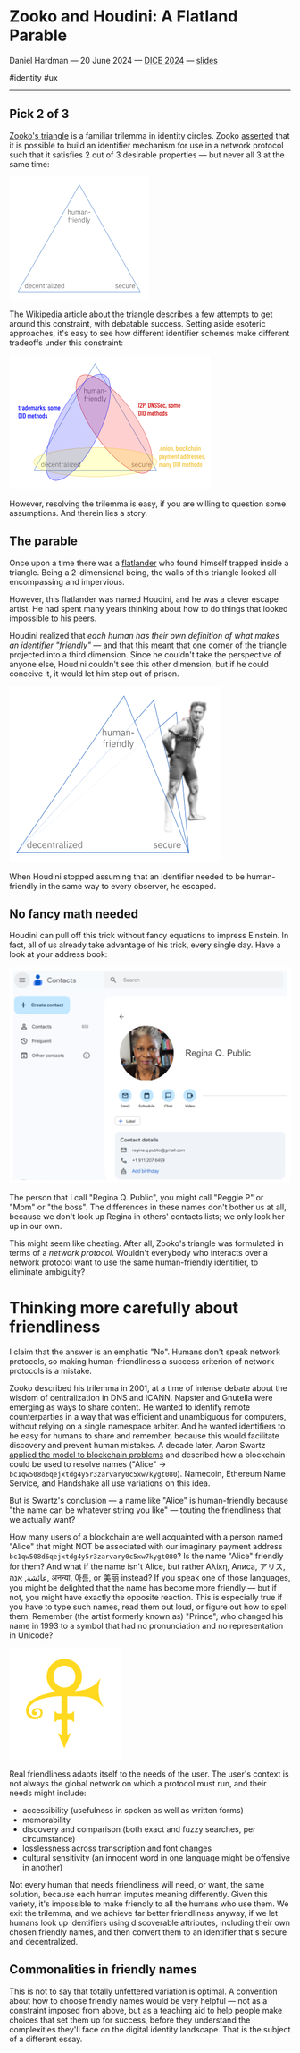# Zooko and Houdini: A Flatland Parable
Daniel Hardman &mdash; 20 June 2024 &mdash; [DICE 2024](https://www.didas.swiss/2024/11/26/dice-2024-shaping-the-future-of-digital-trust/) &mdash; [slides](https://bit.ly/3VrSMpp)

<span class="hash">#identity #ux</span>

<hr>

## Pick 2 of 3

[Zooko's triangle](https://en.wikipedia.org/wiki/Zooko%27s_triangle) is a familiar trilemma in identity circles. Zooko [asserted](https://web.archive.org/web/20011020191610/http://zooko.com/distnames.html) that it is possible to build an identifier mechanism for use in a network protocol such that it satisfies 2 out of 3 desirable properties &mdash; but never all 3 at the same time:

![Zooko's triangle](assets/ztriang.png)

The Wikipedia article about the triangle describes a few attempts to get around this constraint, with debatable success. Setting aside esoteric approaches, it's easy to see how different identifier schemes make different tradeoffs under this constraint:

![Zooko pairs](assets/ztriang-pairs.png)

However, resolving the trilemma is easy, if you are willing to question some assumptions. And therein lies a story.

## The parable

Once upon a time there was a [flatlander](https://www.gutenberg.org/ebooks/45506) who found himself trapped inside a triangle. Being a 2-dimensional being, the walls of this triangle looked all-encompassing and impervious.

However, this flatlander was named Houdini, and he was a clever escape artist. He had spent many years thinking about how to do things that looked impossible to his peers.

Houdini realized that *each human has their own definition of what makes an identifier "friendly"* &mdash; and that this meant that one corner of the triangle projected into a third dimension. Since he couldn't take the perspective of anyone else, Houdini couldn't see this other dimension, but if he could conceive it, it would let him step out of prison.

![Houdini steps out](assets/h-steps-out.png)

When Houdini stopped assuming that an identifier needed to be human-friendly in the same way to every observer, he escaped.

## No fancy math needed

Houdini can pull off this trick without fancy equations to impress Einstein. In fact, all of us already take advantage of his trick, every single day. Have a look at your address book:

![We name our contacts](assets/named-contact.png)

The person that I call "Regina Q. Public", you might call "Reggie P" or "Mom" or "the boss". The differences in these names don't bother us at all, because we don't look up Regina in others' contacts lists; we only look her up in our own.

This might seem like cheating. After all, Zooko's triangle was formulated in terms of a *network protocol*. Wouldn't everybody who interacts over a network protocol want to use the same human-friendly identifier, to eliminate ambiguity?

# Thinking more carefully about friendliness

I claim that the answer is an emphatic "No". Humans don't speak network protocols, so making human-friendliness a success criterion of network protocols is a mistake.

Zooko described his trilemma in 2001, at a time of intense debate about the wisdom of centralization in DNS and ICANN. Napster and Gnutella were emerging as ways to share content. He wanted to identify remote counterparties in a way that was efficient and unambiguous for computers, without relying on a single namespace arbiter. And he wanted identifiers to be easy for humans to share and remember, because this would facilitate discovery and prevent human mistakes. A decade later, Aaron Swartz [applied the model to blockchain problems](http://www.aaronsw.com/weblog/squarezooko) and described how a blockchain could be used to resolve names ("Alice" &rarr; `bc1qw508d6qejxtdg4y5r3zarvary0c5xw7kygt080`). Namecoin, Ethereum Name Service, and Handshake all use variations on this idea.

But is Swartz's conclusion &mdash; a name like "Alice" is human-friendly because "the name can be whatever string you like" &mdash; touting the friendliness that we actually want?

How many users of a blockchain are well acquainted with a person named "Alice" that might NOT be associated with our imaginary payment address `bc1qw508d6qejxtdg4y5r3zarvary0c5xw7kygt080`? Is the name "Alice" friendly for them? And what if the name isn't Alice, but rather Αλίκη, Алиса, アリス, عائشة, אנה, अनन्या, 아름, or 美丽 instead? If you speak one of those languages, you might be delighted that the name has become more friendly &mdash; but if not, you might have exactly the opposite reaction. This is especially true if you have to type such names, read them out loud, or figure out how to spell them. Remember (the artist formerly known as) "Prince", who changed his name in 1993 to a symbol that had no pronunciation and no representation in Unicode?

![Love symbol](assets/Prince-Love-Symbol.png)

Real friendliness adapts itself to the needs of the user. The user's context is not always the global network on which a protocol must run, and their needs might include:

* accessibility (usefulness in spoken as well as written forms)
* memorability
* discovery and comparison (both exact and fuzzy searches, per circumstance)
* losslessness across transcription and font changes
* cultural sensitivity (an innocent word in one language might be offensive in another)

Not every human that needs friendliness will need, or want, the same solution, because each human imputes meaning differently. Given this variety, it's impossible to make friendly to all the humans who use them. We exit the trilemma, and we achieve far better friendliness anyway, if we let humans look up identifiers using discoverable attributes, including their own chosen friendly names, and then convert them to an identifier that's secure and decentralized.

## Commonalities in friendly names

This is not to say that totally unfettered variation is optimal. A convention about how to choose friendly names would be very helpful &mdash; not as a constraint imposed from above, but as a teaching aid to help people make choices that set them up for success, before they understand the complexities they'll face on the digital identity landscape. That is the subject of a different essay.

